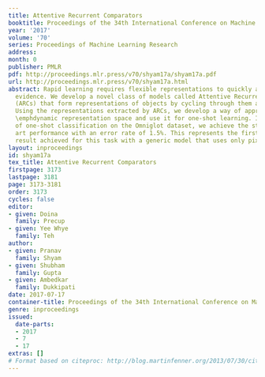 ```yaml
---
title: Attentive Recurrent Comparators
booktitle: Proceedings of the 34th International Conference on Machine Learning
year: '2017'
volume: '70'
series: Proceedings of Machine Learning Research
address: 
month: 0
publisher: PMLR
pdf: http://proceedings.mlr.press/v70/shyam17a/shyam17a.pdf
url: http://proceedings.mlr.press/v70/shyam17a.html
abstract: Rapid learning requires flexible representations to quickly adopt to new
  evidence. We develop a novel class of models called Attentive Recurrent Comparators
  (ARCs) that form representations of objects by cycling through them and making observations.
  Using the representations extracted by ARCs, we develop a way of approximating a
  \emphdynamic representation space and use it for one-shot learning. In the task
  of one-shot classification on the Omniglot dataset, we achieve the state of the
  art performance with an error rate of 1.5%. This represents the first super-human
  result achieved for this task with a generic model that uses only pixel information.
layout: inproceedings
id: shyam17a
tex_title: Attentive Recurrent Comparators
firstpage: 3173
lastpage: 3181
page: 3173-3181
order: 3173
cycles: false
editor:
- given: Doina
  family: Precup
- given: Yee Whye
  family: Teh
author:
- given: Pranav
  family: Shyam
- given: Shubham
  family: Gupta
- given: Ambedkar
  family: Dukkipati
date: 2017-07-17
container-title: Proceedings of the 34th International Conference on Machine Learning
genre: inproceedings
issued:
  date-parts:
  - 2017
  - 7
  - 17
extras: []
# Format based on citeproc: http://blog.martinfenner.org/2013/07/30/citeproc-yaml-for-bibliographies/
---
```

